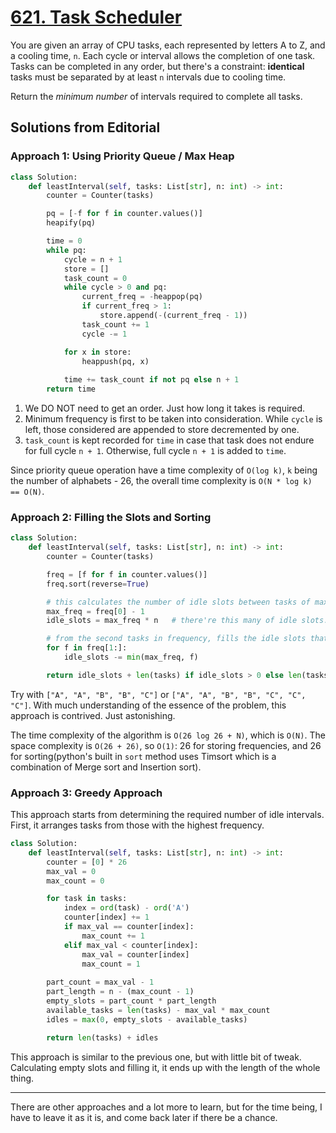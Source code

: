 # [621. Task Scheduler](https://leetcode.com/problems/task-scheduler/description/?envType=daily-question&envId=2024-03-19)

You are given an array of CPU tasks, each represented by letters A to Z, and a cooling time, `n`. Each cycle or interval allows the completion of one task. Tasks can be completed in any order, but there's a constraint: **identical** tasks must be separated by at least `n` intervals due to cooling time.

​Return the *minimum number* of intervals required to complete all tasks.

## Solutions from Editorial

### Approach 1: Using Priority Queue / Max Heap

```python
class Solution:
    def leastInterval(self, tasks: List[str], n: int) -> int:
        counter = Counter(tasks)

        pq = [-f for f in counter.values()]
        heapify(pq)

        time = 0
        while pq:
            cycle = n + 1
            store = []
            task_count = 0
            while cycle > 0 and pq:
                current_freq = -heappop(pq)
                if current_freq > 1:
                    store.append(-(current_freq - 1))
                task_count += 1
                cycle -= 1

            for x in store:
                heappush(pq, x)
            
            time += task_count if not pq else n + 1
        return time
```

1. We DO NOT need to get an order. Just how long it takes is required.
2. Minimum frequency is first to be taken into consideration. While `cycle` is left, those considered are appended to store decremented by one.
3. `task_count` is kept recorded for `time` in case that task does not endure for full cycle `n + 1`. Otherwise, full cycle `n + 1` is added to `time`.

Since priority queue operation have a time complexity of `O(log k)`, `k` being the number of alphabets - 26, the overall time complexity is `O(N * log k) == O(N)`.

### Approach 2: Filling the Slots and Sorting

```python
class Solution:
    def leastInterval(self, tasks: List[str], n: int) -> int:
        counter = Counter(tasks)

        freq = [f for f in counter.values()]
        freq.sort(reverse=True)

        # this calculates the number of idle slots between tasks of maximum frequency.
        max_freq = freq[0] - 1
        idle_slots = max_freq * n   # there're this many of idle slots.

        # from the second tasks in frequency, fills the idle slots that are left.
        for f in freq[1:]:
            idle_slots -= min(max_freq, f)

        return idle_slots + len(tasks) if idle_slots > 0 else len(tasks)
```

Try with `["A", "A", "B", "B", "C"]` or `["A", "A", "B", "B", "C", "C", "C"]`. With much understanding of the essence of the problem, this approach is contrived. Just astonishing.

The time complexity of the algorithm is `O(26 log 26 + N)`, which is `O(N)`. The space complexity is `O(26 + 26)`, so `O(1)`: 26 for storing frequencies, and 26 for sorting(python's built in `sort` method uses Timsort which is a combination of Merge sort and Insertion sort).

### Approach 3: Greedy Approach

This approach starts from determining the required number of idle intervals. First, it arranges tasks from those with the highest frequency.

```python
class Solution:
    def leastInterval(self, tasks: List[str], n: int) -> int:
        counter = [0] * 26
        max_val = 0
        max_count = 0

        for task in tasks:
            index = ord(task) - ord('A')
            counter[index] += 1
            if max_val == counter[index]:
                max_count += 1
            elif max_val < counter[index]:
                max_val = counter[index]
                max_count = 1
        
        part_count = max_val - 1
        part_length = n - (max_count - 1)
        empty_slots = part_count * part_length
        available_tasks = len(tasks) - max_val * max_count
        idles = max(0, empty_slots - available_tasks)

        return len(tasks) + idles
```

This approach is similar to the previous one, but with little bit of tweak. Calculating empty slots and filling it, it ends up with the length of the whole thing.

---

There are other approaches and a lot more to learn, but for the time being, I have to leave it as it is, and come back later if there be a chance.
